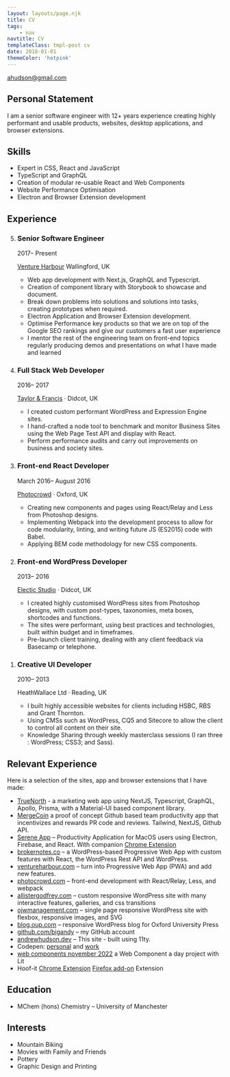 ```yaml
---
layout: layouts/page.njk
title: CV
tags:
    - nav
navtitle: CV
templateClass: tmpl-post cv
date: 2018-01-01
themeColor: 'hotpink'
---
```


<div class="contact"><a href="mailto:ahudson@gmail.com">ahudson@gmail.com</a></div>

<h2 id="personal-statement">Personal Statement</h2>

<p>I am a senior software engineer with 12+ years experience creating highly performant and usable products, websites, desktop applications, and browser extensions.</p>

<h2 id="skills">Skills</h2>

<ul class="skills">
	<li>Expert in CSS, React and JavaScript</li>
	<li>TypeScript and GraphQL</li>
	<!-- <li>Next.js, Astro, Gatsby, Eleventy, and WordPress</li> -->
	<li>Creation of modular re-usable React and Web Components</li>
	<li>Website Performance Optimisation</li>
	<!-- <li>Databases (Firebase, MySQL and Postgres)</li> -->
	<!-- <li>Creation of e2e tests with Playwright</li> -->
	<li>Electron and Browser Extension development</li>
	<!-- <li>Communication via Slack and documentation of code</li> -->
</ul>

<h2 id="experience">Experience</h2>

<ol class="entrylist" reversed>
	<li class="entrylist__item h-event p-experience">
		<article class="entry">
			<div class="entry__header">
				<h3 class="entry__title p-name">Senior Software Engineer</h3>
				<p class="entry__time">
				<time class="dt-start" datetime="2017-10">2017</time
				><span>–</span> <span>Present</span>
				</p>
				<p class="entry__organization p-org h-card">
				<a
					href="https://www.ventureharbour.com"
					class="p-name u-url"
					target="_blank"
					rel="noopener noreferrer"
					>Venture Harbour</a>
				<span class="p-location">Wallingford, UK</span>
				</p>
			</div>
		<div class="entry__content p-summary">
			<ul>
				<li>Web app development with Next.js, GraphQL and Typescript.</li>
				<li>Creation of component library with Storybook to showcase and document.</li>
				<li>Break down problems into solutions and solutions into tasks, creating prototypes when required.</li>
				<li>Electron Application and Browser Extension development.</li>
				<li>Optimise Performance key products so that we are on top of the Google SEO rankings and give our customers a fast user experience</li>
				<li>I mentor the rest of the engineering team on front-end topics regularly producing demos and presentations on what I have made and learned</li>
			</ul>
		</div>
		</article>
	</li>
	<li class="entrylist__item h-event p-experience">
		<article class="entry">
		<div class="entry__header">
			<h3 class="entry__title p-name">Full Stack Web Developer</h3>
			<p class="entry__time">
			<time class="dt-start" datetime="2016-10">2016</time
			><span>–</span> <time class="dt-end" datetime="2017-10">2017</time
			>
			</p>
			<p class="entry__organization p-org h-card">
			<a
				href="https://taylorandfrancis.com/"
				class="p-name u-url"
				target="_blank"
				rel="noopener noreferrer"
				>Taylor &amp; Francis</a
			>
			<span aria-hidden="true">·</span>
			<span class="p-location">Didcot, UK</span>
			</p>
		</div>
		<div class="entry__content p-summary">
			<ul>
				<li>I created custom performant WordPress and Expression Engine sites.</li>
				<li>I hand-crafted a node tool to benchmark and monitor Business Sites using the Web Page Test API and display with React.</li>
				<li>Perform performance audits and carry out improvements on business and society sites.</li>
			</ul>
		</div>
		</article>
	</li>
	<li class="entrylist__item h-event p-experience">
		<article class="entry">
		<div class="entry__header">
			<h3 class="entry__title p-name">Front-end React Developer</h3>
			<p class="entry__time">
			<time class="dt-start" datetime="2016-03">March 2016</time
			><span>–</span> <time class="dt-end" datetime="2016-08">August 2016</time
			>
			</p>
			<p class="entry__organization p-org h-card">
			<a
				href="https://www.photocrowd.com"
				class="p-name u-url"
				target="_blank"
				rel="noopener noreferrer"
				>Photocrowd</a
			>
			<span aria-hidden="true">·</span>
			<span class="p-location">Oxford, UK</span>
			</p>
		</div>
		<div class="entry__content p-summary">
			<ul>
				<li>Creating new components and pages using React/Relay and Less from Photoshop designs.</li>
				<li>Implementing Webpack into the development process to allow for code modularity, linting, and writing future JS (ES2015) code with Babel.</li>
				<li>Applying BEM code methodology for new CSS components.</li>
			</ul>
		</div>
		</article>
	</li>
	<li class="entrylist__item h-event p-experience">
		<article class="entry">
		<div class="entry__header">
			<h3 class="entry__title p-name">Front-end WordPress Developer</h3>
			<p class="entry__time">
			<time class="dt-start" datetime="2013-01">2013</time
			><span>–</span> <time class="dt-end" datetime="2016-02">2016</time
			>
			</p>
			<p class="entry__organization p-org h-card">
			<a
				href="https://www.electricstudio.co.uk"
				class="p-name u-url"
				target="_blank"
				rel="noopener noreferrer"
				>Electic Studio</a
			>
			<span aria-hidden="true">·</span>
			<span class="p-location">Didcot, UK</span>
			</p>
		</div>
		<div class="entry__content p-summary">
			<ul>
				<li>I created highly customised WordPress sites from Photoshop designs, with custom post-types, taxonomies, meta boxes, shortcodes and functions.</li>
				<li>The sites were performant, using best practices and technologies, built within budget and in timeframes.</li>
				<li>Pre-launch client training, dealing with any client feedback via Basecamp or telephone.</li>
			</ul>
		</div>
		</article>
	</li>
	<li class="entrylist__item h-event p-experience">
		<article class="entry">
		<div class="entry__header">
			<h3 class="entry__title p-name">Creative UI Developer</h3>
			<p class="entry__time">
			<time class="dt-start" datetime="2010-08">2010</time
			><span>–</span> <time class="dt-end" datetime="2013-01">2013</time
			>
			</p>
			<p class="entry__organization p-org h-card">
			HeathWallace Ltd
			<span aria-hidden="true">·</span>
			<span class="p-location">Reading, UK</span>
			</p>
		</div>
		<div class="entry__content p-summary">
			<ul>
				<li>I built highly accessible websites for clients including HSBC, RBS and Grant Thornton.</li>
				<li>Using CMSs such as WordPress, CQ5 and Sitecore to allow the client to control all content on their site.</li>
				<li>Knowledge Sharing through weekly masterclass sessions (I ran three : WordPress; CSS3; and Sass).</li>
			</ul>
		</div>
		</article>
	</li>
</ol>

<h2 id="relevant-experience">Relevant Experience</h2>

<p>Here is a selection of the sites, app and browser extensions that I have made:</p>

<ul class="cv-portfolio-list">
	<li>
		<a href="https://truenorth.io" rel="noopener" target="_blank">TrueNorth</a> - a marketing web app using NextJS, Typescript, GraphQL, Apollo, Prisma, with a Material-UI based component library.
	</li>
	<li><a href="https://mergeco.in" target="_blank">MergeCoin</a> a proof of concept Github based team productivity app that incentivizes and rewards PR code and reviews. Tailwind, NextJS, Github API.</li>
	<li>
		<a href="https://www.sereneapp.com" rel="noopener" target="_blank">Serene App</a> – Productivity Application for MacOS users using Electron, Firebase, and React. With companion <a href="https://chrome.google.com/webstore/detail/serene-extension/nbealbhmmmaiiiddmianmjoecmipnjij" rel="noopener" target="_blank">Chrome Extension</a>
	</li>
	<li>
		<a href="https://brokernotes.co" rel="noopener" target="_blank">brokernotes.co</a> – a WordPress-based Progressive Web App with custom features with React, the WordPress Rest API and WordPress.
	</li>
	<li>
		<a href="https://www.ventureharbour.com" rel="noopener" target="_blank">ventureharbour.com</a> – turn into Progressive Web App (PWA) and add new features.
	</li>
	<li>
		<a href="https://www.photocrowd.com" rel="noopener" target="_blank">photocrowd.com</a> – front-end development with React/Relay, Less, and webpack
	</li>
	<!-- <li>
		<a href="https://electrichosting.net" rel="noopener" target="_blank">electrichosting.net</a> – WordPress site using ACF Pro so any part of the site was manageable by the client
	</li> -->
	<li>
		<a href="https://www.allistergodfrey.com/" rel="noopener" target="_blank">allistergodfrey.com</a> – custom responsive WordPress site with many interactive features, galleries, and css transitions
	</li>
	<li>
		<a href="https://www.ojwmanagement.com/" rel="noopener" target="_blank">ojwmanagement.com</a> – single page responsive WordPress site with flexbox, responsive images, and SVG
	</li>
	<li>
		<a href="https://blog.oup.com/" rel="noopener" target="_blank">blog.oup.com</a> – responsive WordPress blog for Oxford University Press
	</li>
	<!-- <li>
		<a href="https://www.isobelweddings.com/" rel="noopener" target="_blank">isobelweddings.com</a> – beautiful responsive Wedding Planner WordPress site
	</li> -->
	<!-- <li>
		<a href="https://www.epf.cc/" rel="noopener" target="_blank">epf.cc</a> – responsive single page WordPress site
	</li> -->
	<li>
		<a href="https://github.com/bigandy" rel="noopener" target="_blank">github.com/bigandy</a> – my GitHub account
	</li>
	<li>
		<a href="https://andrewhudson.dev" rel="noopener" target="_blank">andrewhudson.dev</a> – This site - built using 11ty.
	</li>
	<li>
		Codepen: <a href="https://codepen.io/bigandy" rel="noopener" target="_blank">personal</a> and <a href="https://codepen.io/ventureharbour" rel="noopener" target="_blank">work</a>
	</li>
	<li>
		<a href="https://web-components-november-2022.netlify.app" rel="noopener" target="_blank">web components november 2022</a> a Web Component a day project with Lit
	</li>
	<li>Hoof-it <a href="https://chrome.google.com/webstore/detail/hoof-it/cjbciiijgopjnnianojijdifljkjkpjp?hl=en-GB" rel="noopener" target="_blank">Chrome Extension</a> <a href="https://addons.mozilla.org/en-GB/firefox/addon/hoof-it/" rel="noopener" target="_blank">Firefox add-on</a> Extension</li>
</ul>

<h2 id="education">Education</h2>
	<ul class="p-grid">
		<li>MChem (hons) Chemistry – University of Manchester</li>
	</ul>
<h2 id="interests">Interests</h2>

<ul class="p-grid p-grid--halfs">
	<li>Mountain Biking</li>
	<li>Movies with Family and Friends</li>
	<li>Pottery</li>
	<li>Graphic Design and Printing</li>
</ul>
